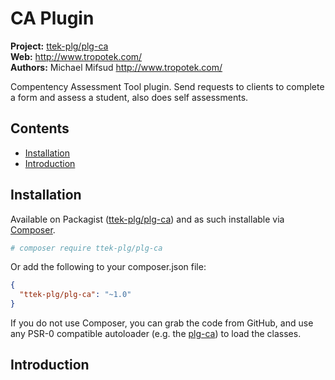 # CA Plugin

__Project:__ [ttek-plg/plg-ca](http://packagist.org/packages/ttek-plg/plg-ca)  
__Web:__ <http://www.tropotek.com/>  
__Authors:__ Michael Mifsud <http://www.tropotek.com/>  
  
Compentency Assessment Tool plugin. Send requests to clients to complete a form and assess a student, also does self assessments.

## Contents

- [Installation](#installation)
- [Introduction](#introduction)



## Installation

Available on Packagist ([ttek-plg/plg-ca](http://packagist.org/packages/ttek-plg/plg-ca))
and as such installable via [Composer](http://getcomposer.org/).

```bash
# composer require ttek-plg/plg-ca
```

Or add the following to your composer.json file:

```json
{
  "ttek-plg/plg-ca": "~1.0"
}
```

If you do not use Composer, you can grab the code from GitHub, and use any
PSR-0 compatible autoloader (e.g. the [plg-ca](https://github.com/tropotek/plg-ca))
to load the classes.

## Introduction





  
  